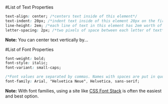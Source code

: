 #List of Text Properties
```css
text-align: center; /*centers text inside of this element*/
text-indent: 20px; /*indent text inside of this element 20px on the first line*/
line-height: 2em; /*each line of text in this element has 2em worth of vertical space*/
letter-spacing: 2px; /*two pixels of space between each letter of text*/
```

**Note:** You can center text vertically by...

#List of Font Properties
```css
font-weight: bold;
font-style: italic;
font-variant: small-caps;

/*Font values are separated by commas. Names with spaces are put in quotes. The browser uses the first font it has.*/
font-family: Arial, "Helvetica Neue", Helvetica, sans-serif;
```

**Note:** With font families, using a site like [CSS Font Stack](http://cssfontstack.com/) is often the easiest and best option.